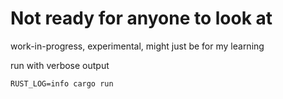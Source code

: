 # Not ready for anyone to look at

work-in-progress, experimental, might just be for my learning

run with verbose output
```
RUST_LOG=info cargo run
```